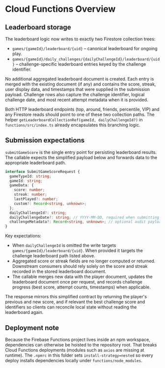 # Cloud Functions Overview

## Leaderboard storage

The leaderboard logic now writes to exactly two Firestore collection trees:

- `games/{gameId}/leaderboard/{uid}` – canonical leaderboard for ongoing play.
- `games/{gameId}/daily_challenges/{dailyChallengeId}/leaderboard/{uid}` – challenge-specific leaderboard entries keyed by the challenge identifier.

No additional aggregated leaderboard document is created. Each entry is merged with the existing document (if any) and contains the score, streak, user display data, and timestamps that were supplied in the submission payload. Challenge rows also capture the challenge identifier, logical challenge date, and most recent attempt metadata when it is provided.

Both HTTP leaderboard endpoints (top, around, friends, percentile, VIP) and any Firestore reads should point to one of these two collection paths. The helper `getLeaderboardCollectionRef(gameId, dailyChallengeId?)` in `functions/src/index.ts` already encapsulates this branching logic.

## Submission expectations

`submitGameScore` is the single entry point for persisting leaderboard results. The callable expects the simplified payload below and forwards data to the appropriate leaderboard path.

```ts
interface SubmitGameScoreRequest {
  gameTypeId: string;
  gameId: string;
  gameData: {
    score: number;
    streak: number;
    lastPlayed?: number;
    custom?: Record<string, unknown>;
  };
  dailyChallengeId?: string;
  dailyChallengeDate?: string; // YYYY-MM-DD, required when submitting to a challenge leaderboard
  challengeMetadata?: Record<string, unknown>; // optional audit payload stored alongside challenge entries
}
```

Key expectations:

- When `dailyChallengeId` is omitted the write targets `games/{gameId}/leaderboard/{uid}`. When provided it targets the challenge leaderboard path listed above.
- Aggregated score or streak fields are no longer computed or returned. Downstream consumers should rely solely on the score and streak recorded in the stored leaderboard document.
- The callable merges new data with the player document, updates the leaderboard document once per request, and records challenge progress (best score, attempt counts, timestamps) when applicable.

The response mirrors this simplified contract by returning the player's previous and new score, and if relevant the best challenge score and identifiers so clients can reconcile local state without reading the leaderboard again.

## Deployment note

Because the Firebase Functions project lives inside an npm workspace, dependencies can otherwise be hoisted to the repository root. That breaks Cloud Functions deployments (modules such as `axios` are missing at runtime). The `.npmrc` in this folder sets `install-strategy=nested` so every deploy installs dependencies locally under `functions/node_modules`.
